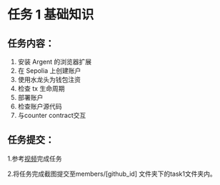 # 任务 1 基础知识
## 任务内容：
1. 安装 Argent 的浏览器扩展
2. 在 Sepolia 上创建账户
3. 使用水龙头为钱包注资
4. 检查 tx 生命周期
5. 部署账户
6. 检查账户源代码
7. 与counter contract交互

## 任务提交：

1.参考[视频](https://openbuild.xyz/learn/challenges/2037971949/1718363510)完成任务

2.将任务完成截图提交至members/[github_id] 文件夹下的task1文件夹内。
